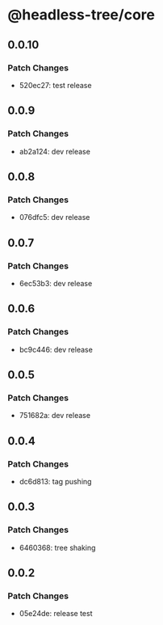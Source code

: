 # @headless-tree/core

## 0.0.10

### Patch Changes

- 520ec27: test release

## 0.0.9

### Patch Changes

- ab2a124: dev release

## 0.0.8

### Patch Changes

- 076dfc5: dev release

## 0.0.7

### Patch Changes

- 6ec53b3: dev release

## 0.0.6

### Patch Changes

- bc9c446: dev release

## 0.0.5

### Patch Changes

- 751682a: dev release

## 0.0.4

### Patch Changes

- dc6d813: tag pushing

## 0.0.3

### Patch Changes

- 6460368: tree shaking

## 0.0.2

### Patch Changes

- 05e24de: release test
